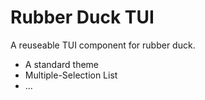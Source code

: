 # Rubber Duck TUI

A reuseable TUI component for rubber duck.

- A standard theme
- Multiple-Selection List
- ...